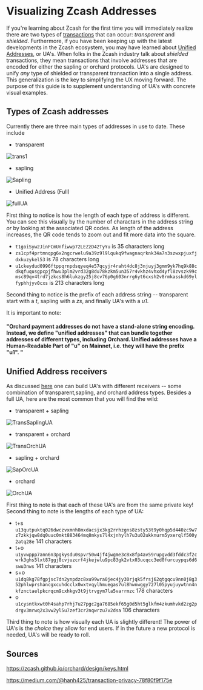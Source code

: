 
# Visualizing Zcash Addresses

If you're learning about Zcash for the first time you will immediately realize there are two types of [transactions](https://zechub.notion.site/Transactions-2862a2c98a104c3fa08402fb9d5b71b8) that can occur: *transparent* and *shielded*.
Furthermore, if you have been keeping up with the latest developments in the Zcash ecosystem, you may have learned about [Unified Addresses](https://electriccoin.co/blog/unified-addresses-in-zcash-explained/), or UA's.
When folks in the Zcash industry talk about *shielded* transactions, they mean transactions that involve addresses that are encoded for either the sapling or orchard protocols. 
UA's are designed to unify *any* type of shielded or transparent transaction into a single address. This generalization is the key to simplifying the UX moving forward. The purpose of this guide is to supplement understanding of UA's with concrete visual examples.

## Types of Zcash addresses

Currently there are three main types of addresses in use to date. These include

* transparent

![trans1](https://user-images.githubusercontent.com/81990132/219261771-a9957ec3-2841-4073-9cfd-1db9d6356693.png)


* sapling

![Sapling](https://user-images.githubusercontent.com/81990132/219261784-1a617e70-f588-4eed-96bf-f0789d7af58a.png)


* Unified Address (Full)

![fullUA](https://user-images.githubusercontent.com/81990132/219261794-bcc79db6-4dc6-4c6a-867b-3717b81e6b71.png)


First thing to notice is how the length of each type of address is different. You can see this visually by the number of charactars in the address string *or* by looking at the associated QR codes. As length of the address increases, the QR code tends to zoom out and fit more data into the square.

* `t1goiSyw2JinFCmUnfiwwp72LEZzD42TyYu` is 35 characters long
* `zs1cpf4prtmnqpg6x2ngcrwelu9a39z9l9lqukq9fwagnaqrknk34a7n3szwxpjuxfjdxkuzykel53` is 78 characters long
* `u1ckeydud0996ftppqrnpdsqyeq4e57qcyjr4raht4dc8j3njuyj3gmm9yk7hq9k88cdkqfuqusgpcpjfhwu3plm2vrd32g8du78kzkm5un357r4vkhz4vhxd4yfl8zvszk99cmsc89qv4trd7jzkcs8h6lukzgy25j8cv76p0g603nrrg6yt6cxsh2v8rmkasskd69ylfyphhjyv0cxs` is 213 characters long

Second thing to notice is the prefix of each address string -- transparent start with a *t*, sapling with a *zs*, and finally UA's with a *u1*.

It is important to note:

#### "Orchard payment addresses do not have a stand-alone string encoding. Instead, we define "unified addresses" that can bundle together addresses of different types, including Orchard. Unified addresses have a Human-Readable Part of "u" on Mainnet, i.e. they will have the prefix "u1". "

## Unified Address receivers

As discussed [here](https://medium.com/@hanh425/transaction-privacy-78f80f9f175e) one can build UA's with different receivers -- some combination of transparent,sapling, and orchard address types.
Besides a full UA, here are the most common that you will find the wild:

* transparent + sapling

![TransSaplingUA](https://user-images.githubusercontent.com/81990132/219267475-38ad1419-0aac-4205-b18e-6873283f9d85.png)


* transparent + orchard

![TransOrchUA](https://user-images.githubusercontent.com/81990132/219267496-90db21ff-f4e1-4a50-8f2a-1a71d995652a.png)


* sapling + orchard

![SapOrcUA](https://user-images.githubusercontent.com/81990132/219267520-6b731ec2-e911-4469-acc5-c39d4addcac2.png)


* orchard

![OrchUA](https://user-images.githubusercontent.com/81990132/219267538-1a748fff-4034-4559-96ac-182723409b3a.png)


First thing to note is that each of these UA's are from the same private key! Second thing to note is the lengths of each type of UA:

* t+s `u13qutpuktq026dwczvxmnh8mxdacsjx3kg2rrhzgns8zsty53t9y0hqp5d440zc9w7z7zkkjqw8dq0uuc0mkt883464mq8mkys7l4xjnhylh7u3u02ukknurm5yxerqlf500y2atq28e` 141 characters
* t+o `u1yvwppp7ann6n3pgkysdu0spvr50w4jf4jwgme3c8x8fp4av59rupgvdd3fddc3f2cwrk3ghs5lxt87ggj8cvjuzcrf4jkejwlu9pc83gk2vtx03ucqcc3ed0furcuypqs6d6swu3nws` 141 characters
* s+o `u1dq8kg78fgpjsc7dn2ynpdzc8xu99wra0jec4jy30rjqk5frsj62qtgqcu9nn0j8g352phlwprshancgxcuhdcclx0wxtvqylhmuegas7ul8hwnwggy727l05pyujuywtnn4nkfznctaelpkcrqcm9cxhkgv3t9jtrvgym7la5varrmzc` 178 characters
* o   `u1cysntkxwt0h4sahp7rhj7u27pgc2ga7685ekf65g0d5ht5glkfm4zkumhvkd2zg2pdrgv3mrwq2x3vw2yl5u7zef3cr2nqwrzu7v2dsa` 106 characters

Third thing to note is how visually each UA is slightly different! The power of UA's is the *choice* they allow for end users. If in the future a new protocol is needed, UA's will be ready to roll.

## Sources

https://zcash.github.io/orchard/design/keys.html

https://medium.com/@hanh425/transaction-privacy-78f80f9f175e
